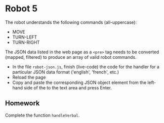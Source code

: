 # Robot 5

The robot understands the following commands (all-uppercase):

- MOVE
- TURN-LEFT
- TURN-RIGHT

The JSON data listed in the web page as a `<pre>` tag needs to be converted (mapped, filtered) to produce an array of valid robot commands.

- In the file `robot-json.js`, finish (live-code) the code for the handler for a particular JSON data format ('english', 'french', etc.)
- Reload the page
- Copy and paste the corresponding JSON object element from the left-hand side of the to the text area and press Enter.

## Homework

Complete the function `handleVerbal`.
